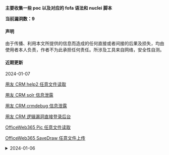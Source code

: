 
**主要收集一些 poc 以及对应的 fofa 语法和 nuclei 脚本**

**当前漏洞数：9**

#### 声明
由于传播、利用本文所提供的信息而造成的任何直接或者间接的后果及损失，均由使用者本人负责，作者不为此承担任何责任。所涉及工具来自网络，安全性自测。

#### 近期更新

<summary> 2024-01-07</summary>
<p><a href="#/Yonyou?id=用友-crm-help2-任意文件读取">
用友 CRM help2 任意文件读取</a></p>
<p><a href="#/Yonyou?id=用友-crm-solr-信息泄露">
用友 CRM solr 信息泄露</a></p>
<p><a href="#/Yonyou?id=用友-crm-crmdebug-信息泄露">
用友 CRM crmdebug 信息泄露</a></p>
<p><a href="#/Yonyou?id=用友-crm-逻辑漏洞直接登录后台">
用友 CRM 逻辑漏洞直接登录后台</a></p>
<p><a href="#/OfficeWeb365?id=officeweb365-pic-任意文件读取">
OfficeWeb365 Pic 任意文件读取</a></p>
<p><a href="#/OfficeWeb365?id=officeweb365-savedraw-任意文件上传">
OfficeWeb365 SaveDraw 任意文件上传</a></p>

<details>
    <summary> 2024-01-06</summary>
    <p><a href="#/Hikvision?id=海康威视ip网络对讲广播系统任意文件下载-cve-2023-6893">
    海康威视IP网络对讲广播系统任意文件下载 CVE-2023-6893</a></p>
    <p><a href="#/Hikvision?id=海康威视ip网络对讲广播系统-pingphp-命令执行-cve-2023-6895">
    海康威视IP网络对讲广播系统-pingphp-命令执行-cve-2023-6895</a></p>
    <p><a href="#/JiusiOA?id=九思oa-任意文件读取-wapdo">
    九思oa-任意文件读取-wapdo</a></p>
</details>